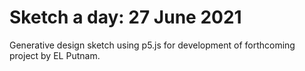# Sketch a day: 27 June 2021

Generative design sketch using p5.js for development of forthcoming project by EL Putnam.
